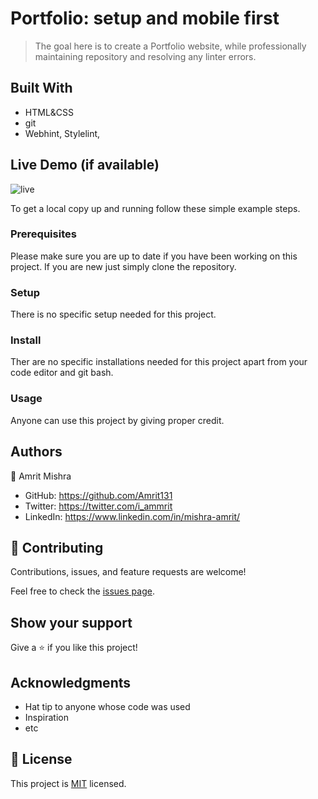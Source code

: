# Portfolio: setup and mobile first

> The goal here is to create a Portfolio website, while professionally maintaining repository and resolving any linter errors.


## Built With

- HTML&CSS
- git
- Webhint, Stylelint, 


## Live Demo (if available)

![live](https://user-images.githubusercontent.com/87594100/191726785-f64c4290-40a4-4ca6-8914-df6d5bdfc9cf.png)

To get a local copy up and running follow these simple example steps.

### Prerequisites
Please make sure you are up to date if you have been working on this project. If you are new just simply clone the repository.
### Setup
There is no specific setup needed for this project.
### Install
Ther are no specific installations needed for this project apart from your code editor and git bash.
### Usage
Anyone can use this project by giving proper credit.




## Authors

👤 Amrit Mishra

- GitHub: https://github.com/Amrit131
- Twitter:  https://twitter.com/i_ammrit
- LinkedIn: https://www.linkedin.com/in/mishra-amrit/


## 🤝 Contributing

Contributions, issues, and feature requests are welcome!

Feel free to check the [issues page](../../issues/).

## Show your support

Give a ⭐️ if you like this project!

## Acknowledgments

- Hat tip to anyone whose code was used
- Inspiration
- etc

## 📝 License

This project is [MIT](./LICENSE) licensed.
